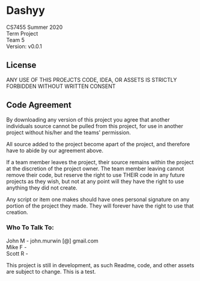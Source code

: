 # Dashyy
CS7455 
Summer 2020   
Term Project    
Team 5  
  Version: v0.0.1

## License
ANY USE OF THIS PROEJCTS CODE, IDEA, OR ASSETS IS STRICTLY FORBIDDEN WITHOUT WRITTEN CONSENT

## Code Agreement
  By downloading any version of this project you agree that another individuals source cannot be pulled from this project, for use in another project without his/her and the teams' permission.
  
  All source added to the project become apart of the project, and therefore have to abide by our agreement above.

  If a team member leaves the project, their source remains within the project at the discretion of the project owner. The team member leaving cannot remove their code, but reserve the right to use THEIR code in any future projects as they wish, but not at any point will they have the right to use anything they did not create.

  Any script or item one makes should have ones personal signature on any portion of the project they made. They will forever have the right to use that creation. 

### Who To Talk To:
 John M - john.murwin [@] gmail.com   
 Mike F -   
 Scott R -  



This project is still in development, as such Readme, code, and other assets are subject to change. 
This is a test.

